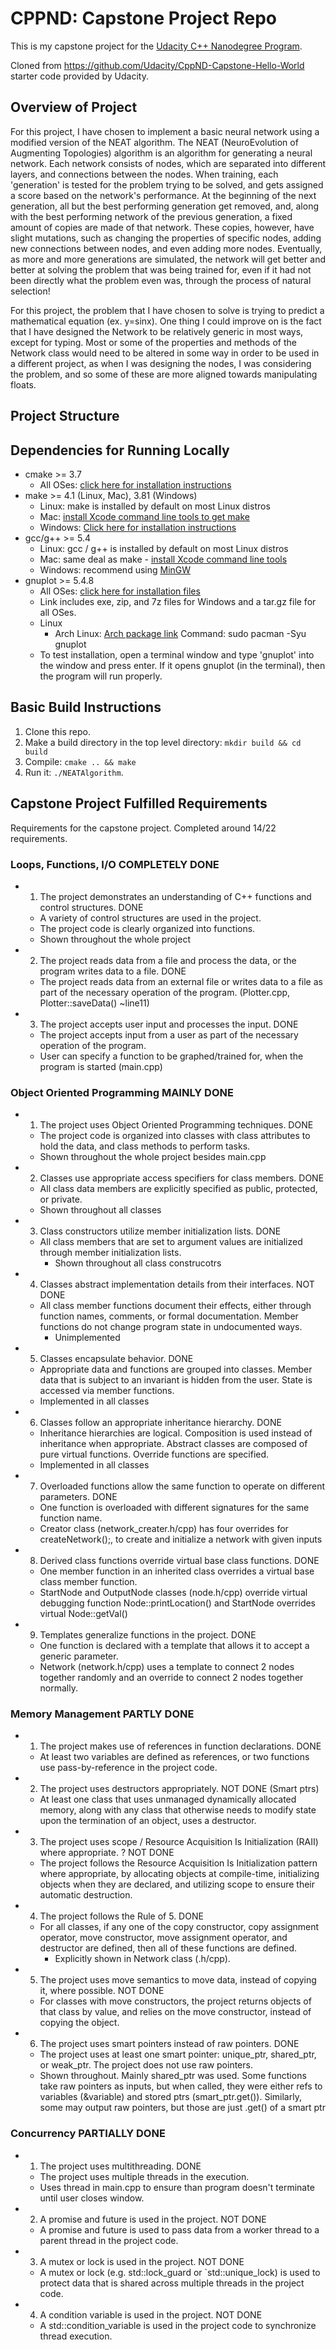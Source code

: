 # CPPND: Capstone Project Repo

This is my capstone project for the [Udacity C++ Nanodegree Program](https://www.udacity.com/course/c-plus-plus-nanodegree--nd213).

Cloned from https://github.com/Udacity/CppND-Capstone-Hello-World starter code provided by Udacity.

## Overview of Project
For this project, I have chosen to implement a basic neural network using a modified version of the NEAT algorithm. The NEAT (NeuroEvolution of Augmenting Topologies) algorithm is an algorithm for generating a neural network. Each network consists of nodes, which are separated into different layers, and connections between the nodes. When training, each 'generation' is tested for the problem trying to be solved, and gets assigned a score based on the network's performance. At the beginning of the next generation, all but the best performing generation get removed, and, along with the best performing network of the previous generation, a fixed amount of copies are made of that network. These copies, however, have slight mutations, such as changing the properties of specific nodes, adding new connections between nodes, and even adding more nodes. Eventually, as more and more generations are simulated, the network will get better and better at solving the problem that was being trained for, even if it had not been directly what the problem even was, through the process of natural selection!

For this project, the problem that I have chosen to solve is trying to predict a mathematical equation (ex. y=sinx). One thing I could improve on is the fact that I have designed the Network to be relatively generic in most ways, except for typing. Most or some of the properties and methods of the Network class would need to be altered in some way in order to be used in a different project, as when I was designing the nodes, I was considering the problem, and so some of these are more aligned towards manipulating floats.

## Project Structure


## Dependencies for Running Locally
* cmake >= 3.7
  * All OSes: [click here for installation instructions](https://cmake.org/install/)
* make >= 4.1 (Linux, Mac), 3.81 (Windows)
  * Linux: make is installed by default on most Linux distros
  * Mac: [install Xcode command line tools to get make](https://developer.apple.com/xcode/features/)
  * Windows: [Click here for installation instructions](http://gnuwin32.sourceforge.net/packages/make.htm)
* gcc/g++ >= 5.4
  * Linux: gcc / g++ is installed by default on most Linux distros
  * Mac: same deal as make - [install Xcode command line tools](https://developer.apple.com/xcode/features/)
  * Windows: recommend using [MinGW](http://www.mingw-w64.org/)
* gnuplot >= 5.4.8
  * All OSes: [click here for installation files](https://sourceforge.net/projects/gnuplot/files/gnuplot/5.4.8/)
  * Link includes exe, zip, and 7z files for Windows and a tar.gz file for all OSes.
  * Linux
    * Arch Linux: [Arch package link](https://archlinux.org/packages/extra/x86_64/gnuplot/) Command: sudo pacman -Syu gnuplot
  * To test installation, open a terminal window and type 'gnuplot' into the window and press enter. If it opens gnuplot (in the terminal), then the program will run properly.


## Basic Build Instructions

1. Clone this repo.
2. Make a build directory in the top level directory: `mkdir build && cd build`
3. Compile: `cmake .. && make`
4. Run it: `./NEATAlgorithm`.

## Capstone Project Fulfilled Requirements

Requirements for the capstone project. Completed around 14/22 requirements.

### Loops, Functions, I/O COMPLETELY DONE

* 1. The project demonstrates an understanding of C++ functions and control structures. DONE
    * A variety of control structures are used in the project.
    * The project code is clearly organized into functions.
    * Shown throughout the whole project
  
*  2. The project reads data from a file and process the data, or the program writes data to a file. DONE
    * The project reads data from an external file or writes data to a file as part of the necessary operation of the program. (Plotter.cpp, Plotter::saveData() ~line11)
  
*  3. The project accepts user input and processes the input. DONE
    * The project accepts input from a user as part of the necessary operation of the program.
    * User can specify a function to be graphed/trained for, when the program is started (main.cpp)

### Object Oriented Programming MAINLY DONE

* 1. The project uses Object Oriented Programming techniques. DONE
	* The project code is organized into classes with class attributes to hold the data, and class methods to perform tasks.
  * Shown throughout the whole project besides main.cpp

* 2. Classes use appropriate access specifiers for class members. DONE
  * All class data members are explicitly specified as public, protected, or private.
  * Shown throughout all classes

* 3. Class constructors utilize member initialization lists. DONE
  * All class members that are set to argument values are initialized through member initialization lists.
    * Shown throughout all class construcotrs

* 4. Classes abstract implementation details from their interfaces. NOT DONE
  * All class member functions document their effects, either through function names, comments, or formal documentation. Member functions do not change program state in undocumented ways.
    * Unimplemented

* 5. Classes encapsulate behavior. DONE
	* Appropriate data and functions are grouped into classes. Member data that is subject to an invariant is hidden from the user. State is accessed via member functions.
    * Implemented in all classes

* 6. Classes follow an appropriate inheritance hierarchy. DONE
	* Inheritance hierarchies are logical. Composition is used instead of inheritance when appropriate. Abstract classes are composed of pure virtual functions. Override functions are specified.
  * Implemented in all classes

* 7. Overloaded functions allow the same function to operate on different parameters. DONE
	* One function is overloaded with different signatures for the same function name.
    * Creator class (network_creater.h/cpp) has four overrides for createNetwork();, to create and initialize a network with given inputs

* 8. Derived class functions override virtual base class functions. DONE
	* One member function in an inherited class overrides a virtual base class member function.
    * StartNode and OutputNode classes (node.h/cpp) override virtual debugging function Node::printLocation() and StartNode overrides virtual Node::getVal()

* 9. Templates generalize functions in the project. DONE
	* One function is declared with a template that allows it to accept a generic parameter.
    * Network (network.h/cpp) uses a template to connect 2 nodes together randomly and an override to connect 2 nodes together normally. 

### Memory Management PARTLY DONE

* 1. The project makes use of references in function declarations. DONE
	* At least two variables are defined as references, or two functions use pass-by-reference in the project code.

* 2. The project uses destructors appropriately. NOT DONE (Smart ptrs)
	* At least one class that uses unmanaged dynamically allocated memory, along with any class that otherwise needs to modify state upon the termination of an object, uses a destructor.

* 3. The project uses scope / Resource Acquisition Is Initialization (RAII) where appropriate. ? NOT DONE
	* The project follows the Resource Acquisition Is Initialization pattern where appropriate, by allocating objects at compile-time, initializing objects when they are declared, and utilizing scope to ensure their automatic destruction.

* 4. The project follows the Rule of 5. DONE
  * For all classes, if any one of the copy constructor, copy assignment operator, move constructor, move assignment operator, and destructor are defined, then all of these functions are defined.
    * Explicitly shown in Network class (.h/cpp).

* 5. The project uses move semantics to move data, instead of copying it, where possible. NOT DONE
	* For classes with move constructors, the project returns objects of that class by value, and relies on the move constructor, instead of copying the object.

* 6. The project uses smart pointers instead of raw pointers. DONE
	* The project uses at least one smart pointer: unique_ptr, shared_ptr, or weak_ptr. The project does not use raw pointers.
    * Shown throughout. Mainly shared_ptr was used. Some functions take raw pointers as inputs, but when called, they were either refs to variables (&variable) and stored ptrs (smart_ptr.get()). Similarly, some may output raw pointers, but those are just .get() of a smart ptr

### Concurrency PARTIALLY DONE

* 1. The project uses multithreading. DONE
	* The project uses multiple threads in the execution.
    * Uses thread in main.cpp to ensure than program doesn't terminate until user closes window.

* 2. A promise and future is used in the project. NOT DONE
	* A promise and future is used to pass data from a worker thread to a parent thread in the project code.

* 3. A mutex or lock is used in the project. NOT DONE
	* A mutex or lock (e.g. std::lock_guard or `std::unique_lock) is used to protect data that is shared across multiple threads in the project code.

* 4. A condition variable is used in the project. NOT DONE
	* A std::condition_variable is used in the project code to synchronize thread execution.